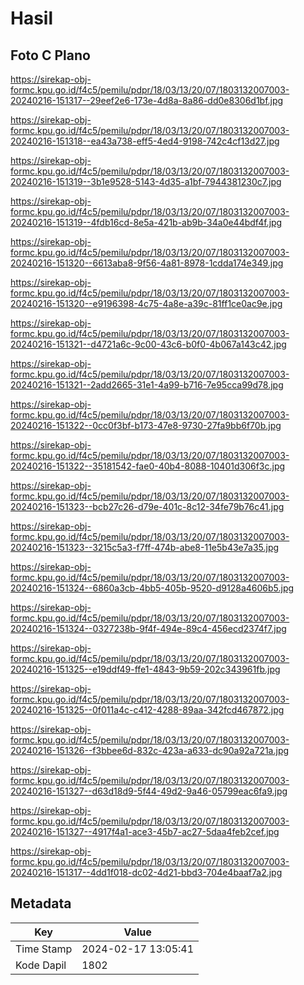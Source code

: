 # Hasil

## Foto C Plano

https://sirekap-obj-formc.kpu.go.id/f4c5/pemilu/pdpr/18/03/13/20/07/1803132007003-20240216-151317--29eef2e6-173e-4d8a-8a86-dd0e8306d1bf.jpg

https://sirekap-obj-formc.kpu.go.id/f4c5/pemilu/pdpr/18/03/13/20/07/1803132007003-20240216-151318--ea43a738-eff5-4ed4-9198-742c4cf13d27.jpg

https://sirekap-obj-formc.kpu.go.id/f4c5/pemilu/pdpr/18/03/13/20/07/1803132007003-20240216-151319--3b1e9528-5143-4d35-a1bf-7944381230c7.jpg

https://sirekap-obj-formc.kpu.go.id/f4c5/pemilu/pdpr/18/03/13/20/07/1803132007003-20240216-151319--4fdb16cd-8e5a-421b-ab9b-34a0e44bdf4f.jpg

https://sirekap-obj-formc.kpu.go.id/f4c5/pemilu/pdpr/18/03/13/20/07/1803132007003-20240216-151320--6613aba8-9f56-4a81-8978-1cdda174e349.jpg

https://sirekap-obj-formc.kpu.go.id/f4c5/pemilu/pdpr/18/03/13/20/07/1803132007003-20240216-151320--e9196398-4c75-4a8e-a39c-81ff1ce0ac9e.jpg

https://sirekap-obj-formc.kpu.go.id/f4c5/pemilu/pdpr/18/03/13/20/07/1803132007003-20240216-151321--d4721a6c-9c00-43c6-b0f0-4b067a143c42.jpg

https://sirekap-obj-formc.kpu.go.id/f4c5/pemilu/pdpr/18/03/13/20/07/1803132007003-20240216-151321--2add2665-31e1-4a99-b716-7e95cca99d78.jpg

https://sirekap-obj-formc.kpu.go.id/f4c5/pemilu/pdpr/18/03/13/20/07/1803132007003-20240216-151322--0cc0f3bf-b173-47e8-9730-27fa9bb6f70b.jpg

https://sirekap-obj-formc.kpu.go.id/f4c5/pemilu/pdpr/18/03/13/20/07/1803132007003-20240216-151322--35181542-fae0-40b4-8088-10401d306f3c.jpg

https://sirekap-obj-formc.kpu.go.id/f4c5/pemilu/pdpr/18/03/13/20/07/1803132007003-20240216-151323--bcb27c26-d79e-401c-8c12-34fe79b76c41.jpg

https://sirekap-obj-formc.kpu.go.id/f4c5/pemilu/pdpr/18/03/13/20/07/1803132007003-20240216-151323--3215c5a3-f7ff-474b-abe8-11e5b43e7a35.jpg

https://sirekap-obj-formc.kpu.go.id/f4c5/pemilu/pdpr/18/03/13/20/07/1803132007003-20240216-151324--6860a3cb-4bb5-405b-9520-d9128a4606b5.jpg

https://sirekap-obj-formc.kpu.go.id/f4c5/pemilu/pdpr/18/03/13/20/07/1803132007003-20240216-151324--0327238b-9f4f-494e-89c4-456ecd2374f7.jpg

https://sirekap-obj-formc.kpu.go.id/f4c5/pemilu/pdpr/18/03/13/20/07/1803132007003-20240216-151325--e19ddf49-ffe1-4843-9b59-202c343961fb.jpg

https://sirekap-obj-formc.kpu.go.id/f4c5/pemilu/pdpr/18/03/13/20/07/1803132007003-20240216-151325--0f011a4c-c412-4288-89aa-342fcd467872.jpg

https://sirekap-obj-formc.kpu.go.id/f4c5/pemilu/pdpr/18/03/13/20/07/1803132007003-20240216-151326--f3bbee6d-832c-423a-a633-dc90a92a721a.jpg

https://sirekap-obj-formc.kpu.go.id/f4c5/pemilu/pdpr/18/03/13/20/07/1803132007003-20240216-151327--d63d18d9-5f44-49d2-9a46-05799eac6fa9.jpg

https://sirekap-obj-formc.kpu.go.id/f4c5/pemilu/pdpr/18/03/13/20/07/1803132007003-20240216-151327--4917f4a1-ace3-45b7-ac27-5daa4feb2cef.jpg

https://sirekap-obj-formc.kpu.go.id/f4c5/pemilu/pdpr/18/03/13/20/07/1803132007003-20240216-151317--4dd1f018-dc02-4d21-bbd3-704e4baaf7a2.jpg


## Metadata

| Key        | Value               |
| ---------- | ------------------- |
| Time Stamp | 2024-02-17 13:05:41 |
| Kode Dapil | 1802                |



